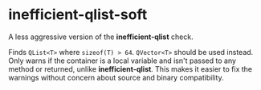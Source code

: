 # inefficient-qlist-soft

A less aggressive version of the **inefficient-qlist** check.

Finds `QList<T>` where `sizeof(T) > 64`. `QVector<T>` should be used instead.
Only warns if the container is a local variable and isn't passed to any method or returned,
unlike **inefficient-qlist**. This makes it easier to fix the warnings without concern about source and binary compatibility.
